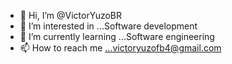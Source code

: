 - 👋 Hi, I’m @VictorYuzoBR
- 👀 I’m interested in ...Software development
- 🌱 I’m currently learning ...Software engineering
- 📫 How to reach me ...victoryuzofb4@gmail.com

